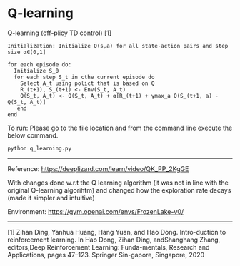 # Q-learning


Q-learning (off-plicy TD control) [1]
```
Initialization: Initialize Q(s,a) for all state-action pairs and step size α∈(0,1]

for each episode do:
  Initialize S_0
  for each step S_t in cthe current episode do
    Select A_t using polict that is based on Q
    R_(t+1), S_(t+1) <- Env(S_t, A_t)
    Q(S_t, A_t) <- Q(S_t, A_t) + α[R_(t+1) + γmax_a Q(S_(t+1, a) - Q(S_t, A_t)]
   end
end
```

To run: Please go to the file location and from the command line execute the below command.


```python
python q_learning.py
```

---

Reference: https://deeplizard.com/learn/video/QK_PP_2KgGE

With changes done w.r.t the Q learning algorithm (it was not in line with the original Q-learning algorihtm) and changed how the exploration rate decays (made it simpler and intuitive)

Environment: https://gym.openai.com/envs/FrozenLake-v0/

---

[1] Zihan Ding, Yanhua Huang, Hang Yuan, and Hao Dong.  Intro-duction to reinforcement learning. In Hao Dong, Zihan Ding, andShanghang Zhang, editors,Deep Reinforcement Learning:  Funda-mentals,  Research and Applications, pages 47–123. Springer Sin-gapore, Singapore, 2020

